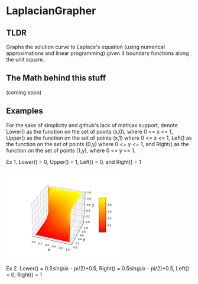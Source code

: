 # LaplacianGrapher

## TLDR
Graphs the solution curve to Laplace's equation (using numerical approximations and linear programming) given 4 boundary functions along the unit square. 

## The Math behind this stuff
(coming soon)

## Examples
For the sake of simplicity and github's lack of mathjax support, denote Lower() as the function on the set of points (x,0), where 0 <= x <= 1, Upper() as the function on the set of points (x,1) where 0 <= x <= 1, Left() as the function on the set of points (0,y) where 0 <= y <= 1, and Right() as the function on the set of points (1,y), where 0 <= y <= 1.

Ex 1.  Lower() = 0, Upper() = 1, Left() = 0, and Right() = 1

![](images/Figure_3.png)

Ex 2. Lower() = 0.5*sin(pi*x - pi/2)+0.5, Right() = 0.5*sin(pi*x - pi/2)+0.5, Left() = 0, Right() = 1

